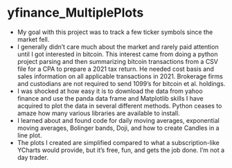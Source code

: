 # yfinance_MultiplePlots
- My goal with this project was to track a few ticker symbols since the market fell.  
- I generally didn’t care much about the market and rarely paid attention until I got interested in bitcoin. This interest came from doing a python project parsing and then summarizing bitcoin transactions from a CSV file for a CPA to prepare a 2021 tax return. He needed cost basis and sales information on all applicable transactions in 2021. Brokerage firms and custodians are not required to send 1099’s for bitcoin et al. holdings.
- I was shocked at how easy it is to download the data from yahoo finance and use the panda data frame and Matplotlib skills I have acquired to plot the data in several different methods. Python ceases to amaze how many various libraries are available to install.
- I learned about and found code for daily moving averages, exponential moving averages, Bolinger bands, Doji, and how to create Candles in a line plot.
- The plots I created are simplified compared to what a subscription-like YCharts would provide, but it’s free, fun, and gets the job done. I’m not a day trader.
